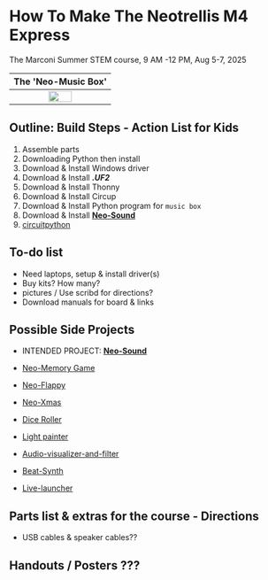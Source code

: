 # How To Make The Neotrellis M4 Express
The Marconi Summer STEM course, 9 AM -12 PM, Aug 5-7, 2025

| The 'Neo-Music Box' |
|:-:|
|<img src="/images/adafruit_products_3938_demo.gif" width="50%" />|

## Outline: Build Steps - Action List for Kids

1. Assemble parts
1. Downloading Python then install
1. Download & Install Windows driver
1. Download & Install ***.UF2***
1. Download & Install Thonny
1. Download & Install Circup 
1. Download & Install Python program for `music box`
1. Download & Install [**Neo-Sound**](https://learn.adafruit.com/adafruit-neotrellis-m4)
2. [circuitpython](https://learn.adafruit.com/welcome-to-circuitpython)


## To-do list
   - Need laptops, setup & install driver(s)
   - Buy kits? How many?
   - pictures / Use scribd for directions?
   - Download manuals for board & links


## Possible Side Projects
- INTENDED PROJECT: [**Neo-Sound**](https://learn.adafruit.com/adafruit-neotrellis-m4)

- [Neo-Memory Game](https://learn.adafruit.com/neotrellis-m4-memory-game)
- [Neo-Flappy](https://learn.adafruit.com/circuitpython-neotrellism4-flappybird)
- [Neo-Xmas](https://learn.adafruit.com/xmas-sound-board)
- [Dice Roller](https://learn.adafruit.com/neotrellis-dice)
- [Light painter](https://learn.adafruit.com/neotrellis-light-painting)
- [Audio-visualizer-and-filter](https://learn.adafruit.com/trellis-m4-audio-visualizer-and-filter)
- [Beat-Synth](https://learn.adafruit.com/trellis-m4-beat-sequencer)
- [Live-launcher](https://learn.adafruit.com/neotrellis-live-launcher)


## Parts list & extras for the course - Directions
- USB cables & speaker cables??


## Handouts / Posters ???
